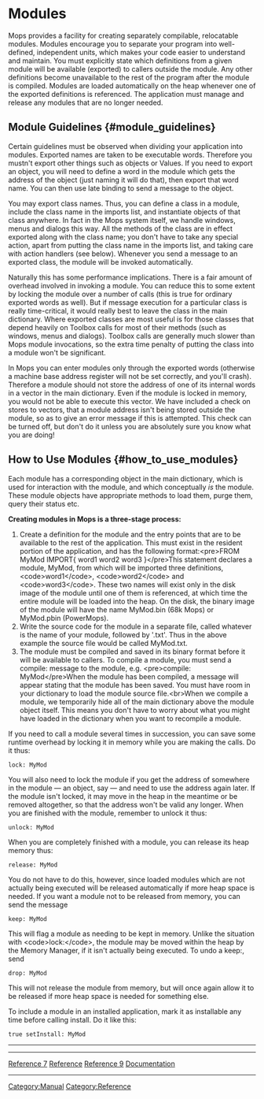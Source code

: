 Modules
=======

Mops provides a facility for creating separately compilable, relocatable
modules. Modules encourage you to separate your program into
well-defined, independent units, which makes your code easier to
understand and maintain. You must explicitly state which definitions
from a given module will be available (exported) to callers outside the
module. Any other definitions become unavailable to the rest of the
program after the module is compiled. Modules are loaded automatically
on the heap whenever one of the exported definitions is referenced. The
application must manage and release any modules that are no longer
needed.

Module Guidelines {#module_guidelines}
-----------------

Certain guidelines must be observed when dividing your application into
modules. Exported names are taken to be executable words. Therefore you
mustn\'t export other things such as objects or Values. If you need to
export an object, you will need to define a word in the module which
gets the address of the object (just naming it will do that), then
export that word name. You can then use late binding to send a message
to the object.

You may export class names. Thus, you can define a class in a module,
include the class name in the imports list, and instantiate objects of
that class anywhere. In fact in the Mops system itself, we handle
windows, menus and dialogs this way. All the methods of the class are in
effect exported along with the class name; you don\'t have to take any
special action, apart from putting the class name in the imports list,
and taking care with action handlers (see below). Whenever you send a
message to an exported class, the module will be invoked automatically.

Naturally this has some performance implications. There is a fair amount
of overhead involved in invoking a module. You can reduce this to some
extent by locking the module over a number of calls (this is true for
ordinary exported words as well). But if message execution for a
particular class is really time-critical, it would really best to leave
the class in the main dictionary. Where exported classes are most useful
is for those classes that depend heavily on Toolbox calls for most of
their methods (such as windows, menus and dialogs). Toolbox calls are
generally much slower than Mops module invocations, so the extra time
penalty of putting the class into a module won\'t be significant.

In Mops you can enter modules only through the exported words (otherwise
a machine base address register will not be set correctly, and you\'ll
crash). Therefore a module should not store the address of one of its
internal words in a vector in the main dictionary. Even if the module is
locked in memory, you would not be able to execute this vector. We have
included a check on stores to vectors, that a module address isn\'t
being stored outside the module, so as to give an error message if this
is attempted. This check can be turned off, but don\'t do it unless you
are absolutely sure you know what you are doing!

How to Use Modules {#how_to_use_modules}
------------------

Each module has a corresponding object in the main dictionary, which is
used for interaction with the module, and which conceptually *is* the
module. These module objects have appropriate methods to load them,
purge them, query their status etc.

**Creating modules in Mops is a three-stage process:**

1.  Create a definition for the module and the entry points that are to
    be available to the rest of the application. This must exist in the
    resident portion of the application, and has the following
    format:\<pre\>FROM MyMod IMPORT{ word1 word2 word3 }\</pre\>This
    statement declares a module, MyMod, from which will be imported
    three definitions, \<code\>word1\</code\>, \<code\>word2\</code\>
    and \<code\>word3\</code\>. These two names will exist only in the
    disk image of the module until one of them is referenced, at which
    time the entire module will be loaded into the heap. On the disk,
    the binary image of the module will have the name MyMod.bin (68k
    Mops) or MyMod.pbin (PowerMops).
2.  Write the source code for the module in a separate file, called
    whatever is the name of your module, followed by \'.txt\'. Thus in
    the above example the source file would be called MyMod.txt.
3.  The module must be compiled and saved in its binary format before it
    will be available to callers. To compile a module, you must send a
    compile: message to the module, e.g. \<pre\>compile:
    MyMod\</pre\>When the module has been compiled, a message will
    appear stating that the module has been saved. You must have room in
    your dictionary to load the module source file.\<br\>When we compile
    a module, we temporarily hide all of the main dictionary above the
    module object itself. This means you don\'t have to worry about what
    you might have loaded in the dictionary when you want to recompile a
    module.

If you need to call a module several times in succession, you can save
some runtime overhead by locking it in memory while you are making the
calls. Do it thus:

`lock: MyMod`

You will also need to lock the module if you get the address of
somewhere in the module &mdash; an object, say &mdash; and need to use
the address again later. If the module isn\'t locked, it may move in the
heap in the meantime or be removed altogether, so that the address
won\'t be valid any longer. When you are finished with the module,
remember to unlock it thus:

`unlock: MyMod`

When you are completely finished with a module, you can release its heap
memory thus:

`release: MyMod`

You do not have to do this, however, since loaded modules which are not
actually being executed will be released automatically if more heap
space is needed. If you want a module not to be released from memory,
you can send the message

`keep: MyMod`

This will flag a module as needing to be kept in memory. Unlike the
situation with \<code\>lock:\</code\>, the module may be moved within
the heap by the Memory Manager, if it isn\'t actually being executed. To
undo a keep:, send

`drop: MyMod`

This will not release the module from memory, but will once again allow
it to be released if more heap space is needed for something else.

To include a module in an installed application, mark it as installable
any time before calling install. Do it like this:

`true setInstall: MyMod`

------------------------------------------------------------------------

  ------------------------------------------- ----------------------------------- ---------------------------------------
  [Reference 7](Reference_7 "wikilink")       [Reference](Reference "wikilink")   [Reference 9](Reference_9 "wikilink")
  [Documentation](Documentation "wikilink")                                       
  ------------------------------------------- ----------------------------------- ---------------------------------------

[Category:Manual](Category:Manual "wikilink")
[Category:Reference](Category:Reference "wikilink")
